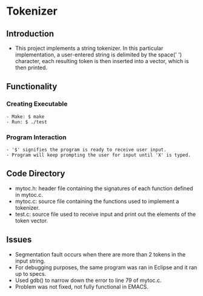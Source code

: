 # Tokenizer

## Introduction
  - This project implements a string tokenizer. In this particular implementation, a user-entered string is delimited by the 
    space(' ') character, each resulting token is then inserted into a vector, which is then printed.
   
## Functionality
  ### Creating Executable
    - Make: $ make
    - Run: $ ./test
  ### Program Interaction
    - '$' signifies the program is ready to receive user input.
    - Program will keep prompting the user for input until 'X' is typed.
## Code Directory
  - mytoc.h: header file containing the signatures of each function defined in mytoc.c.
  - mytoc.c: source file containing the functions used to implement a tokenizer. 
  - test.c: source file used to receive input and print out the elements of the token vector.
## Issues
  - Segmentation fault occurs when there are more than 2 tokens in the input string.
  - For debugging purposes, the same program was ran in Eclipse and it ran up to specs.
  - Used gdb() to narrow down the error to line 79 of mytoc.c.
  - Problem was not fixed, not fully functional in EMACS.

